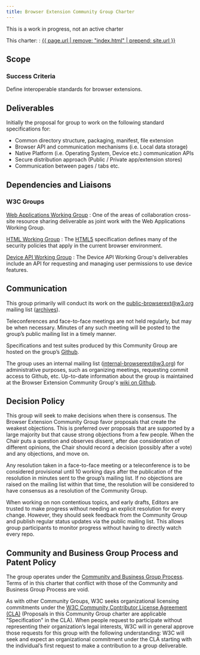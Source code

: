 ```yaml
---
title: Browser Extension Community Group Charter
---
```


<div class="warn">This is a work in progress, not an active charter</div>

This charter:
: <a href='{{ page.url | remove: "index.html" | prepend: site.url }}'>{{ page.url | remove: "index.html" | prepend: site.url }}</a>

## Scope

### Success Criteria

Define interoperable standards for browser extensions.

## Deliverables

Initially the proposal for group to work on the following standard specifications for: 

- Common directory structure, packaging, manifest, file extension
- Browser API and communication mechanisms (i.e. Local data storage)
- Native Platform (i.e. Operating System, Device etc.) communication APIs
- Secure distribution approach (Public / Private app/extension stores)
- Communication between pages / tabs etc.

## Dependencies and Liaisons

### W3C Groups

[Web Applications Working Group](http://www.w3.org/2008/webapps/)
: One of the areas of collaboration 
cross-site resource sharing deliverable
as joint work with the Web Applications Working Group.

[HTML Working Group](http://www.w3.org/html/wg/)
: The [HTML5](http://www.w3.org/TR/html5/) specification
defines many of the security policies
that apply in the current browser environment.

[Device API Working Group](http://www.w3.org/2009/dap/)
: The Device API Working Group's deliverables
include an API for requesting and managing
user permissions to use device features.

## Communication

This group primarily will conduct its work
on the [public-browserext@w3.org](mailto:public-browserext@w3.org) mailing list
([archives](https://lists.w3.org/Archives/Public/public-browserext/)).

Teleconferences and face-to-face meetings are not held regularly,
but may be when necessary.
Minutes of any such meeting
will be posted to the group’s public mailing list
in a timely manner.

Specifications and test suites produced by this Community Group
are hosted on the group’s [Github](https://github.com/browserext). 

The group uses an internal mailing list (internal-browserext@w3.org)
for administrative purposes,
such as organizing meetings,
requesting commit access to Github,
etc.
Up-to-date information about the group
is maintained at the Browser Extension Community Group's
[wiki on Github](https://github.com/browserext/browserext.github.io/wiki).

## Decision Policy

This group will seek to make decisions when there is consensus.
The Browser Extension Community Group favor
proposals that create the weakest objections.
This is preferred over proposals that are supported
by a large majority
but that cause strong objections from a few people.
When the Chair puts a question and observes dissent,
after due consideration of different opinions,
the Chair should record a decision (possibly after a vote)
and any objections, and move on.

Any resolution taken in a face-to-face meeting
or a teleconference
is to be considered provisional
until 10 working days after the publication of the resolution
in minutes sent to the group’s mailing list.
If no objections are raised on the mailing list within that time,
the resolution will be considered to have consensus
as a resolution of the Community Group.

When working on non contentious topics,
and early drafts,
Editors are trusted to make progress
without needing an explicit resolution for every change.
However, they should seek feedback from the Community Group
and publish regular status updates
via the public mailing list.
This allows group participants to monitor progress
without having to directly watch every repo. 

## Community and Business Group Process and Patent Policy

The group operates under the [Community and Business Group Process](https://www.w3.org/community/about/agreements/).
Terms of in this charter that conflict
with those of the Community and Business Group Process
are void.

As with other Community Groups,
W3C seeks organizational licensing commitments
under the [W3C Community Contributor License Agreement (CLA)](http://www.w3.org/community/about/agreements/cla/)
(Proposals in this Community Group charter are applicable "Specification" in the CLA).
When people request to participate
without representing their organization’s legal interests,
W3C will in general approve those requests for this group
with the following understanding:
W3C will seek and expect an organizational commitment
under the CLA
starting with the individual’s first request
to make a contribution to a group deliverable.

